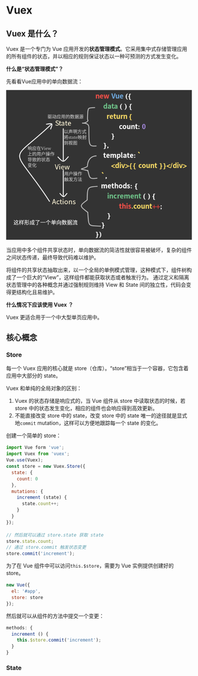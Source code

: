# Vuex

## Vuex 是什么？

Vuex 是一个专门为 Vue 应用开发的**状态管理模式**。它采用集中式存储管理应用的所有组件的状态，并以相应的规则保证状态以一种可预测的方式发生变化。



**什么是“状态管理模式”？**

先看看Vue应用中的单向数据流：

![单向数据流](./img/单向数据流.png)

当应用中多个组件共享状态时，单向数据流的简洁性就很容易被破坏，复杂的组件之间状态传递，最终导致代码难以维护。

将组件的共享状态抽取出来，以一个全局的单例模式管理，这种模式下，组件树构成了一个巨大的“View”，这样组件都能获取状态或者触发行为。
通过定义和隔离状态管理中的各种概念并通过强制规则维持 View 和 State 间的独立性，代码会变得更结构化且易维护。



**什么情况下应该使用 Vuex ？**

Vuex 更适合用于一个中大型单页应用中。

## 核心概念

### Store

每一个 Vuex 应用的核心就是 store（仓库）。“store”相当于一个容器，它包含着应用中大部分的 state。

Vuex 和单纯的全局对象的区别：

1. Vuex 的状态存储是响应式的，当 Vue 组件从 store 中读取状态的时候，若 store 中的状态发生变化，相应的组件也会响应得到高效更新。
2. 不能直接改变 store 中的 state，改变 store 中的 state 唯一的途径就是显式地`commit` mutation，这样可以方便地跟踪每一个 state 的变化。

创建一个简单的 store：

```javascript
import Vue form 'vue';
import Vuex from 'vuex';
Vue.use(Vuex);
const store = new Vuex.Store({
  state: {
    count: 0
  },
  mutations: {
    increment (state) {
      state.count++;
    }
  }
});

// 然后就可以通过 store.state 获取 state
store.state.count;
// 通过 store.commit 触发状态变更
store.commit('increment');
```

为了在 Vue 组件中可以访问`this.$store`，需要为 Vue 实例提供创建好的 store。

```javascript
new Vue({
  el: '#app',
  store: store
});
```

然后就可以从组件的方法中提交一个变更：

```javascript
methods: {
  increment () {
    this.$store.commit('increment');
  }
}
```

### State

